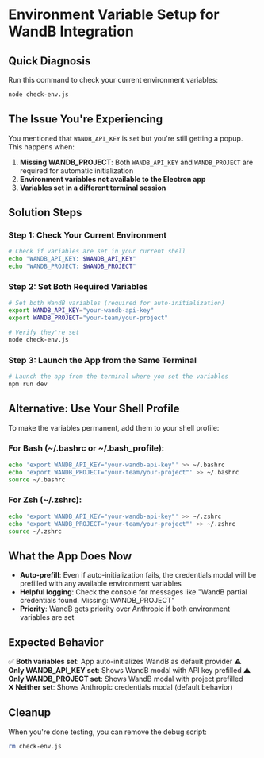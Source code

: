 # Environment Variable Setup for WandB Integration

## Quick Diagnosis

Run this command to check your current environment variables:
```bash
node check-env.js
```

## The Issue You're Experiencing

You mentioned that `WANDB_API_KEY` is set but you're still getting a popup. This happens when:

1. **Missing WANDB_PROJECT**: Both `WANDB_API_KEY` and `WANDB_PROJECT` are required for automatic initialization
2. **Environment variables not available to the Electron app**
3. **Variables set in a different terminal session**

## Solution Steps

### Step 1: Check Your Current Environment
```bash
# Check if variables are set in your current shell
echo "WANDB_API_KEY: $WANDB_API_KEY"
echo "WANDB_PROJECT: $WANDB_PROJECT"
```

### Step 2: Set Both Required Variables
```bash
# Set both WandB variables (required for auto-initialization)
export WANDB_API_KEY="your-wandb-api-key"
export WANDB_PROJECT="your-team/your-project"

# Verify they're set
node check-env.js
```

### Step 3: Launch the App from the Same Terminal
```bash
# Launch the app from the terminal where you set the variables
npm run dev
```

## Alternative: Use Your Shell Profile

To make the variables permanent, add them to your shell profile:

### For Bash (~/.bashrc or ~/.bash_profile):
```bash
echo 'export WANDB_API_KEY="your-wandb-api-key"' >> ~/.bashrc
echo 'export WANDB_PROJECT="your-team/your-project"' >> ~/.bashrc
source ~/.bashrc
```

### For Zsh (~/.zshrc):
```bash
echo 'export WANDB_API_KEY="your-wandb-api-key"' >> ~/.zshrc
echo 'export WANDB_PROJECT="your-team/your-project"' >> ~/.zshrc
source ~/.zshrc
```

## What the App Does Now

- **Auto-prefill**: Even if auto-initialization fails, the credentials modal will be prefilled with any available environment variables
- **Helpful logging**: Check the console for messages like "WandB partial credentials found. Missing: WANDB_PROJECT"
- **Priority**: WandB gets priority over Anthropic if both environment variables are set

## Expected Behavior

✅ **Both variables set**: App auto-initializes WandB as default provider
⚠️ **Only WANDB_API_KEY set**: Shows WandB modal with API key prefilled
⚠️ **Only WANDB_PROJECT set**: Shows WandB modal with project prefilled  
❌ **Neither set**: Shows Anthropic credentials modal (default behavior)

## Cleanup

When you're done testing, you can remove the debug script:
```bash
rm check-env.js
```